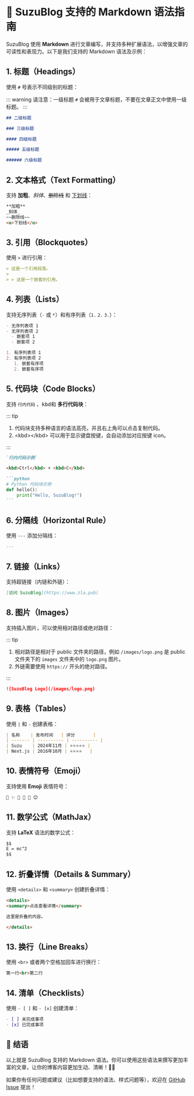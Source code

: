 # 📖 SuzuBlog 支持的 Markdown 语法指南

SuzuBlog 使用 **Markdown** 进行文章编写，并支持多种扩展语法，以增强文章的可读性和表现力。以下是我们支持的 Markdown 语法及示例：

## 1. 标题（Headings）

使用 `#` 号表示不同级别的标题：

::: warning
请注意：一级标题 `#` 会被用于文章标题，不要在文章正文中使用一级标题。
:::

```markdown
## 二级标题

### 三级标题

#### 四级标题

##### 五级标题

###### 六级标题
```

## 2. 文本格式（Text Formatting）

支持 **加粗**、_斜体_、~~删除线~~ 和 <u>下划线</u>：

```markdown
**加粗**
_斜体_
~~删除线~~
<u>下划线</u>
```

## 3. 引用（Blockquotes）

使用 `>` 进行引用：

```markdown
> 这是一个引用段落。
>
> > 这是一个嵌套的引用。
```

## 4. 列表（Lists）

支持无序列表（`-` 或 `*`）和有序列表（`1.` `2.` `3.`）：

```markdown
- 无序列表项 1
- 无序列表项 2
  - 嵌套项 1
  - 嵌套项 2

1. 有序列表项 1
2. 有序列表项 2
   1. 嵌套有序项
   2. 嵌套有序项
```

## 5. 代码块（Code Blocks）

支持 `行内代码` 、<kbd>kbd</kbd>和 **多行代码块**：

::: tip

1. 代码块支持多种语言的语法高亮，并且右上角可以点击复制代码。
2. \<kbd>\</kbd> 可以用于显示键盘按键，会自动添加对应按键 icon。

:::

````markdown
`行内代码示例`

<kbd>Ctrl</kbd> + <kbd>C</kbd>

```python
# Python 代码块示例
def hello():
    print("Hello, SuzuBlog!")
```
````

## 6. 分隔线（Horizontal Rule）

使用 `---` 添加分隔线：

```markdown
---
```

## 7. 链接（Links）

支持超链接（内链和外链）：

```markdown
[访问 SuzuBlog](https://www.zla.pub)
```

## 8. 图片（Images）

支持插入图片，可以使用相对路径或绝对路径：

::: tip

1. 相对路径是相对于 public 文件夹的路径，例如 `/images/logo.png` 是 public 文件夹下的 `images` 文件夹中的 `logo.png` 图片。
2. 外链需要使用 `https://` 开头的绝对路径。

:::

```markdown
![SuzuBlog Logo](/images/logo.png)
```

## 9. 表格（Tables）

使用 `|` 和 `-` 创建表格：

```markdown
| 名称    | 发布时间   | 评分       |
| ------- | ---------- | ---------- |
| Suzu    | 2024年11月 | ⭐⭐⭐⭐⭐ |
| Next.js | 2016年10月 | ⭐⭐⭐⭐   |
```

## 10. 表情符号（Emoji）

支持使用 **Emoji** 表情符号：

```markdown
🎉 ✨ 🚀 📖 🔗 😊
```

## 11. 数学公式（MathJax）

支持 **LaTeX** 语法的数学公式：

```markdown
$$
E = mc^2
$$
```

## 12. 折叠详情（Details & Summary）

使用 `<details>` 和 `<summary>` 创建折叠详情：

```markdown
<details>
<summary>点击查看详情</summary>

这里是折叠的内容。

</details>
```

## 13. 换行（Line Breaks）

使用 `<br>` 或者两个空格加回车进行换行：

```markdown
第一行<br>第二行
```

## 14. 清单（Checklists）

使用 `- [ ]` 和 `- [x]` 创建清单：

```markdown
- [ ] 未完成事项
- [x] 已完成事项
```

## 🚀 结语

以上就是 SuzuBlog 支持的 Markdown 语法。你可以使用这些语法来撰写更加丰富的文章，让你的博客内容更加生动、清晰！📖✨

如果你有任何问题或建议（比如想要支持的语法、样式问题等），欢迎在 [GitHub Issue](https://github.com/ZL-Asica/SuzuBlog/issues/new/choose) 提出！
